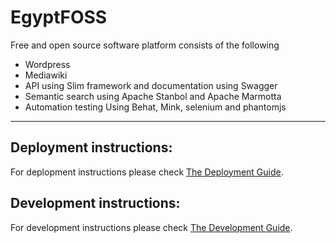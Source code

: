 EgyptFOSS
====

Free and open source software platform consists of the following
* Wordpress
* Mediawiki
* API using Slim framework and documentation using Swagger
* Semantic search using Apache Stanbol and Apache Marmotta
* Automation testing Using Behat, Mink, selenium and phantomjs

***************************************************************************

## Deployment instructions:

For deplopment instructions please check [The Deployment Guide](/deploy/readme.md).

## Development instructions:

For development instructions please check [The Development Guide](/development-guide.md).